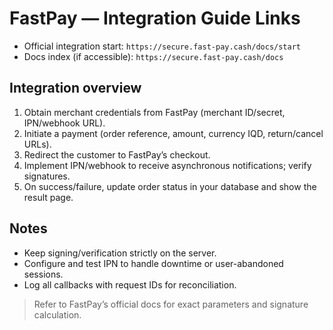 # FastPay — Integration Guide Links

- Official integration start: `https://secure.fast-pay.cash/docs/start`
- Docs index (if accessible): `https://secure.fast-pay.cash/docs`

## Integration overview
1. Obtain merchant credentials from FastPay (merchant ID/secret, IPN/webhook URL).
2. Initiate a payment (order reference, amount, currency IQD, return/cancel URLs).
3. Redirect the customer to FastPay’s checkout.
4. Implement IPN/webhook to receive asynchronous notifications; verify signatures.
5. On success/failure, update order status in your database and show the result page.

## Notes
- Keep signing/verification strictly on the server.
- Configure and test IPN to handle downtime or user-abandoned sessions.
- Log all callbacks with request IDs for reconciliation.

> Refer to FastPay’s official docs for exact parameters and signature calculation.
